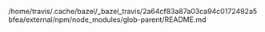 /home/travis/.cache/bazel/_bazel_travis/2a64cf83a87a03ca94c0172492a5bfea/external/npm/node_modules/glob-parent/README.md